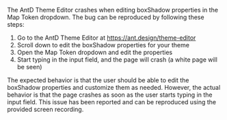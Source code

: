 The AntD Theme Editor crashes when editing boxShadow properties in the Map Token dropdown. The bug can be reproduced by following these steps:

1. Go to the AntD Theme Editor at <https://ant.design/theme-editor>
2. Scroll down to edit the boxShadow properties for your theme
3. Open the Map Token dropdown and edit the properties
4. Start typing in the input field, and the page will crash (a white page will be seen)

The expected behavior is that the user should be able to edit the boxShadow properties and customize them as needed. However, the actual behavior is that the page crashes as soon as the user starts typing in the input field. This issue has been reported and can be reproduced using the provided screen recording.
